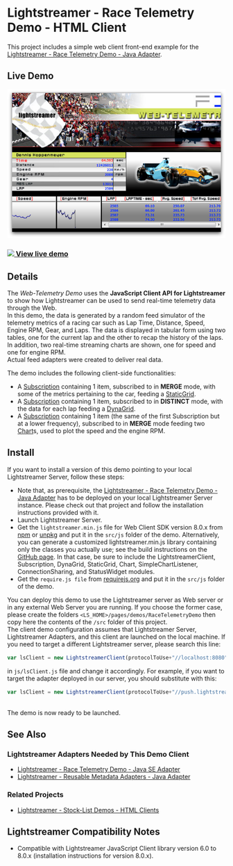 # Lightstreamer - Race Telemetry Demo - HTML Client

<!-- START DESCRIPTION lightstreamer-example-racetelemetry-client-javascript -->

This project includes a simple web client front-end example for the [Lightstreamer - Race Telemetry Demo - Java Adapter](https://github.com/Lightstreamer/Lightstreamer-example-RaceTelemetry-adapter-java).

## Live Demo
[![screenshot](screen_telemetry_large.png)](https://demos.lightstreamer.com/WebTelemetryDemo/)<br>
### [![](http://demos.lightstreamer.com/site/img/play.png) View live demo](https://demos.lightstreamer.com/WebTelemetryDemo/)

## Details

The *Web-Telemetry Demo* uses the <b>JavaScript Client API for Lightstreamer</b> to show how Lightstreamer can be used to send real-time telemetry data through the Web.<br>
In this demo, the data is generated by a random feed simulator of the telemetry metrics of a racing car such as Lap Time, Distance, Speed, Engine RPM, Gear, and Laps. The data is displayed in tabular form using two tables, one for the current lap and the other to recap the history of the laps. In addition, two real-time streaming charts are shown, one for speed and one for engine RPM.<br>
Actual feed adapters were created to deliver real data.<br>

The demo includes the following client-side functionalities:
* A [Subscription](https://lightstreamer.com/api/ls-web-client/latest/Subscription.html) containing 1 item, subscribed to in <b>MERGE</b> mode, with some of the metrics pertaining to the car, feeding a [StaticGrid](https://lightstreamer.com/api/ls-web-client/latest/StaticGrid.html).
* A [Subscription](https://lightstreamer.com/api/ls-web-client/latest/Subscription.html) containing 1 item, subscribed to in <b>DISTINCT</b> mode, with the data for each lap feeding a [DynaGrid](https://lightstreamer.com/api/ls-web-client/latest/DynaGrid.html).
* A [Subscription](https://lightstreamer.com/api/ls-web-client/latest/Subscription.html) containing 1 item (the same of the first Subscription but at a lower frequency), subscribed to in <b>MERGE</b> mode feeding two [Chart](https://lightstreamer.com/api/ls-web-client/latest/Chart.html)s, used to plot the speed and the engine RPM.

<!-- END DESCRIPTION lightstreamer-example-racetelemetry-client-javascript -->

## Install

If you want to install a version of this demo pointing to your local Lightstreamer Server, follow these steps:

* Note that, as prerequisite, the [Lightstreamer - Race Telemetry Demo - Java Adapter](https://github.com/Lightstreamer/Lightstreamer-example-RaceTelemetry-adapter-java)  has to be deployed on your local Lightstreamer Server instance. Please check out that project and follow the installation instructions provided with it.
* Launch Lightstreamer Server.
* Get the `lightstreamer.min.js` file for Web Client SDK version 8.0.x from [npm](https://www.npmjs.com/package/lightstreamer-client-web/v/8.0.7) or [unpkg](https://unpkg.com/lightstreamer-client-web@8.0/lightstreamer.min.js) and put it in the `src/js` folder of the demo.
  Alternatively, you can generate a customized lightstreamer.min.js library containing only the classes you actually use;
  see the build instructions on the [GitHub page](https://github.com/Lightstreamer/Lightstreamer-lib-client-javascript#building).
  In that case, be sure to include the LightstreamerClient, Subscription, DynaGrid, StaticGrid, Chart, SimpleChartListener, ConnectionSharing, and StatusWidget modules.
* Get the `require.js file` from [requirejs.org](http://requirejs.org/docs/download.html) and put it in the `src/js` folder of the demo.

You can deploy this demo to use the Lightstreamer server as Web server or in any external Web Server you are running. 
If you choose the former case, please create the folders `<LS_HOME>/pages/demos/RaceTelemetryDemo` then copy here the contents of the `/src` folder of this project.<br>
The client demo configuration assumes that Lightstreamer Server, Lightstreamer Adapters, and this client are launched on the local machine. If you need to target a different Lightstreamer server, please search this line:
```js
var lsClient = new LightstreamerClient(protocolToUse+"//localhost:8080","F1Telemetry");
```
in `js/lsClient.js` file and change it accordingly. For example, if you want to target the adapter deployed in our server, you should substitute with this:
```js
var lsClient = new LightstreamerClient(protocolToUse+"//push.lightstreamer.com","F1Telemetry");
```
<br>
The demo is now ready to be launched.

## See Also

### Lightstreamer Adapters Needed by This Demo Client

<!-- START RELATED_ENTRIES -->
* [Lightstreamer - Race Telemetry Demo - Java SE  Adapter](https://github.com/Lightstreamer/Lightstreamer-example-RaceTelemetry-adapter-java)
* [Lightstreamer - Reusable Metadata Adapters - Java Adapter](https://github.com/Lightstreamer/Lightstreamer-example-ReusableMetadata-adapter-java)

<!-- END RELATED_ENTRIES -->

### Related Projects

* [Lightstreamer - Stock-List Demos - HTML Clients](https://github.com/Lightstreamer/Lightstreamer-example-StockList-client-javascript)

## Lightstreamer Compatibility Notes

* Compatible with Lightstreamer JavaScript Client library version 6.0 to 8.0.x (installation instructions for version 8.0.x).

